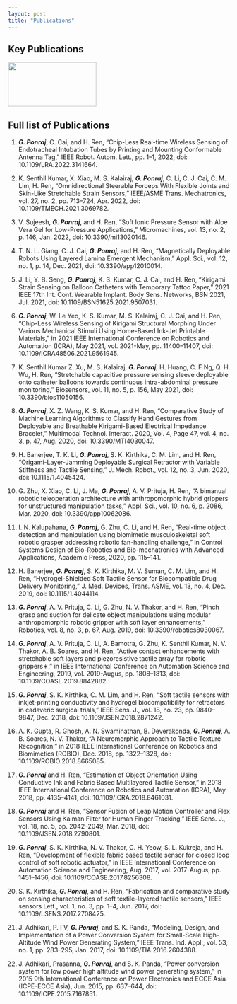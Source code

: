 ```yaml
---
layout: post
title: "Publications"
---
```


## Key Publications

<img src="/GodwinPonraj_contrast/assets/Fig_WPT_sch.jpg" width="200" height="100">

<!--
![Schematic](/GodwinPonraj_contrast/assets/Fig_WPT_sch.jpg)
-->

## Full list of Publications

1. <b>_G. Ponraj_</b>, C. Cai, and H. Ren, “Chip-Less Real-time Wireless Sensing of Endotracheal Intubation Tubes by Printing and Mounting Conformable Antenna Tag,” IEEE Robot. Autom. Lett., pp. 1–1, 2022, doi: 10.1109/LRA.2022.3141664.

2. K. Senthil Kumar, X. Xiao, M. S. Kalairaj, <b>_G. Ponraj_</b>, C. Li, C. J. Cai, C. M. Lim, H. Ren, “Omnidirectional Steerable Forceps With Flexible Joints and Skin-Like Stretchable Strain Sensors,” IEEE/ASME Trans. Mechatronics, vol. 27, no. 2, pp. 713–724, Apr. 2022, doi: 10.1109/TMECH.2021.3069782.

3. V. Sujeesh, <b>_G. Ponraj_</b>, and H. Ren, “Soft Ionic Pressure Sensor with Aloe Vera Gel for Low-Pressure Applications,” Micromachines, vol. 13, no. 2, p. 146, Jan. 2022, doi: 10.3390/mi13020146.

4. T. N. L. Giang, C. J. Cai, <b>_G. Ponraj_</b>, and H. Ren, “Magnetically Deployable Robots Using Layered Lamina Emergent Mechanism,” Appl. Sci., vol. 12, no. 1, p. 14, Dec. 2021, doi: 10.3390/app12010014.

5. J. Li, Y. B. Seng, <b>_G. Ponraj_</b>, K. S. Kumar, C. J. Cai, and H. Ren, “Kirigami Strain Sensing on Balloon Catheters with Temporary Tattoo Paper,” 2021 IEEE 17th Int. Conf. Wearable Implant. Body Sens. Networks, BSN 2021, Jul. 2021, doi: 10.1109/BSN51625.2021.9507031.

6. <b>_G. Ponraj_</b>, W. Le Yeo, K. S. Kumar, M. S. Kalairaj, C. J. Cai, and H. Ren, “Chip-Less Wireless Sensing of Kirigami Structural Morphing Under Various Mechanical Stimuli Using Home-Based Ink-Jet Printable Materials,” in 2021 IEEE International Conference on Robotics and Automation (ICRA), May 2021, vol. 2021-May, pp. 11400–11407, doi: 10.1109/ICRA48506.2021.9561945.

7. K. Senthil Kumar Z. Xu, M. S. Kalairaj, <b>_G. Ponraj_</b>, H. Huang, C. F Ng, Q. H. Wu, H. Ren, “Stretchable capacitive pressure sensing sleeve deployable onto catheter balloons towards continuous intra-abdominal pressure monitoring,” Biosensors, vol. 11, no. 5, p. 156, May 2021, doi: 10.3390/bios11050156.

8. <b>_G. Ponraj_</b>, X. Z. Wang, K. S. Kumar, and H. Ren, “Comparative Study of Machine Learning Algorithms to Classify Hand Gestures from Deployable and Breathable Kirigami-Based Electrical Impedance Bracelet,” Multimodal Technol. Interact. 2020, Vol. 4, Page 47, vol. 4, no. 3, p. 47, Aug. 2020, doi: 10.3390/MTI4030047.

9. H. Banerjee, T. K. Li, <b>_G. Ponraj_</b>, S. K. Kirthika, C. M. Lim, and H. Ren, “Origami-Layer-Jamming Deployable Surgical Retractor with Variable Stiffness and Tactile Sensing,” J. Mech. Robot., vol. 12, no. 3, Jun. 2020, doi: 10.1115/1.4045424.

10. G. Zhu, X. Xiao, C. Li, J. Ma, <b>_G. Ponraj_</b>, A. V. Prituja, H. Ren, “A bimanual robotic teleoperation architecture with anthropomorphic hybrid grippers for unstructured manipulation tasks,” Appl. Sci., vol. 10, no. 6, p. 2086, Mar. 2020, doi: 10.3390/app10062086.

11. I. N. Kalupahana, <b>_G. Ponraj_</b>, G. Zhu, C. Li, and H. Ren, “Real-time object detection and manipulation using biomimetic musculoskeletal soft robotic grasper addressing robotic fan-handling challenge,” in Control Systems Design of Bio-Robotics and Bio-mechatronics with Advanced Applications, Academic Press, 2020, pp. 115–141.

12. H. Banerjee, <b>_G. Ponraj_</b>, S. K. Kirthika, M. V. Suman, C. M. Lim, and H. Ren, “Hydrogel-Shielded Soft Tactile Sensor for Biocompatible Drug Delivery Monitoring,” J. Med. Devices, Trans. ASME, vol. 13, no. 4, Dec. 2019, doi: 10.1115/1.4044114.

13. <b>_G. Ponraj_</b>, A. V. Prituja, C. Li, G. Zhu, N. V. Thakor, and H. Ren, “Pinch grasp and suction for delicate object manipulations using modular anthropomorphic robotic gripper with soft layer enhancements,” Robotics, vol. 8, no. 3, p. 67, Aug. 2019, doi: 10.3390/robotics8030067.

14. <b>_G. Ponraj_</b>, A. V. Prituja, C. Li, A. Bamotra, G. Zhu, K. Senthil Kumar, N. V. Thakor, A. B. Soares, and H. Ren, “Active contact enhancements with stretchable soft layers and piezoresistive tactile array for robotic grippers∗,” in IEEE International Conference on Automation Science and Engineering, 2019, vol. 2019-Augus, pp. 1808–1813, doi: 10.1109/COASE.2019.8842882.

15. <b>_G. Ponraj_</b>, S. K. Kirthika, C. M. Lim, and H. Ren, “Soft tactile sensors with inkjet-printing conductivity and hydrogel biocompatibility for retractors in cadaveric surgical trials,” IEEE Sens. J., vol. 18, no. 23, pp. 9840–9847, Dec. 2018, doi: 10.1109/JSEN.2018.2871242.

16. A. K. Gupta, R. Ghosh, A. N. Swaminathan, B. Deverakonda, <b>_G. Ponraj_</b>, A. B. Soares, N. V. Thakor, “A Neuromorphic Approach to Tactile Texture Recognition,” in 2018 IEEE International Conference on Robotics and Biomimetics (ROBIO), Dec. 2018, pp. 1322–1328, doi: 10.1109/ROBIO.2018.8665085.

17. <b>_G. Ponraj_</b> and H. Ren, “Estimation of Object Orientation Using Conductive Ink and Fabric Based Multilayered Tactile Sensor,” in 2018 IEEE International Conference on Robotics and Automation (ICRA), May 2018, pp. 4135–4141, doi: 10.1109/ICRA.2018.8461031.

18. <b>_G. Ponraj_</b> and H. Ren, “Sensor Fusion of Leap Motion Controller and Flex Sensors Using Kalman Filter for Human Finger Tracking,” IEEE Sens. J., vol. 18, no. 5, pp. 2042–2049, Mar. 2018, doi: 10.1109/JSEN.2018.2790801.

19. <b>_G. Ponraj_</b>, S. K. Kirthika, N. V. Thakor, C. H. Yeow, S. L. Kukreja, and H. Ren, “Development of flexible fabric based tactile sensor for closed loop control of soft robotic actuator,” in IEEE International Conference on Automation Science and Engineering, Aug. 2017, vol. 2017-Augus, pp. 1451–1456, doi: 10.1109/COASE.2017.8256308.

20. S. K. Kirthika, <b>_G. Ponraj_</b>, and H. Ren, “Fabrication and comparative study on sensing characteristics of soft textile-layered tactile sensors,” IEEE sensors Lett., vol. 1, no. 3, pp. 1–4, Jun. 2017, doi: 10.1109/LSENS.2017.2708425.

21. J. Adhikari, P. I V, <b>_G. Ponraj_</b>, and S. K. Panda, “Modeling, Design, and Implementation of a Power Conversion System for Small-Scale High-Altitude Wind Power Generating System,” IEEE Trans. Ind. Appl., vol. 53, no. 1, pp. 283–295, Jan. 2017, doi: 10.1109/TIA.2016.2604388.

22. J. Adhikari, Prasanna, <b>_G. Ponraj_</b>, and S. K. Panda, “Power conversion system for low power high altitude wind power generating system,” in 2015 9th International Conference on Power Electronics and ECCE Asia (ICPE-ECCE Asia), Jun. 2015, pp. 637–644, doi: 10.1109/ICPE.2015.7167851.
